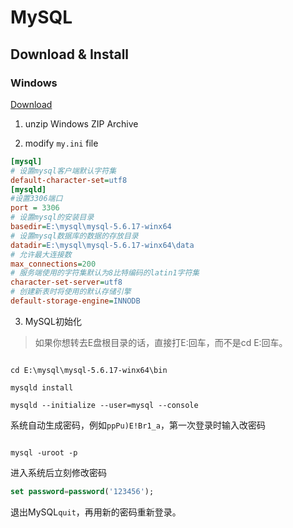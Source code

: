 # MySQL

## Download & Install

### Windows

[Download](http://dev.mysql.com/downloads/mysql/)

1. unzip Windows ZIP Archive

2. modify `my.ini` file

```ini
[mysql]
# 设置mysql客户端默认字符集
default-character-set=utf8
[mysqld]
#设置3306端口
port = 3306
# 设置mysql的安装目录
basedir=E:\mysql\mysql-5.6.17-winx64
# 设置mysql数据库的数据的存放目录
datadir=E:\mysql\mysql-5.6.17-winx64\data
# 允许最大连接数
max_connections=200
# 服务端使用的字符集默认为8比特编码的latin1字符集
character-set-server=utf8
# 创建新表时将使用的默认存储引擎
default-storage-engine=INNODB
```

3. MySQL初始化

> 如果你想转去E盘根目录的话，直接打E:回车，而不是cd E:回车。

```shell

cd E:\mysql\mysql-5.6.17-winx64\bin

mysqld install

mysqld --initialize --user=mysql --console

```

系统自动生成密码，例如`ppPu)E!Br1_a`，第一次登录时输入改密码

```shell

mysql -uroot -p

```

进入系统后立刻修改密码

```sql
set password=password('123456');
```

退出MySQL`quit`，再用新的密码重新登录。